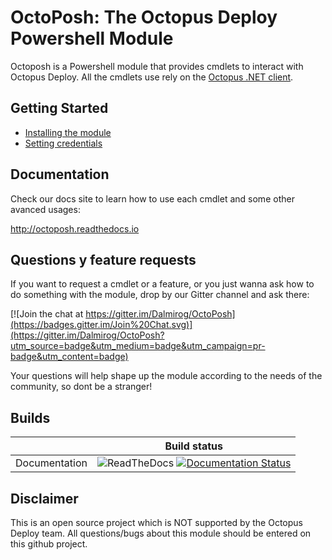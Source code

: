# OctoPosh: The Octopus Deploy Powershell Module

Octoposh is a Powershell module that provides cmdlets to interact with Octopus Deploy. All the cmdlets use rely on the [Octopus .NET client](https://www.nuget.org/packages/Octopus.Client).

## Getting Started

- [Installing the module](http://octoposh.readthedocs.io/en/latest/gettingstarted/installing-the-module/)
- [Setting credentials](http://octoposh.readthedocs.io/en/latest/gettingstarted/setting-credentials/)

## Documentation

Check our docs site to learn how to use each cmdlet and some other avanced usages:

http://octoposh.readthedocs.io

## Questions y feature requests
If you want to request a cmdlet or a feature, or you just wanna ask how to do something with the module, drop by our Gitter channel and ask there:

[![Join the chat at https://gitter.im/Dalmirog/OctoPosh](https://badges.gitter.im/Join%20Chat.svg)](https://gitter.im/Dalmirog/OctoPosh?utm_source=badge&utm_medium=badge&utm_campaign=pr-badge&utm_content=badge)

Your questions will help shape up the module according to the needs of the community, so dont be a stranger!

## Builds

|               |               Build status               |
| :-----------: | :--------------------------------------: |
|Documentation | ![ReadTheDocs](https://raw.githubusercontent.com/rtfd/readthedocs.org/master/media/images/favicon.png) [![Documentation Status](http://readthedocs.org/projects/octoposh/badge/?version=latest)](http://octoposh.readthedocs.io/en/latest/?badge=latest) |

## Disclaimer
This is an open source project which is NOT supported by the Octopus Deploy team. All questions/bugs about this module should be entered on this github project.